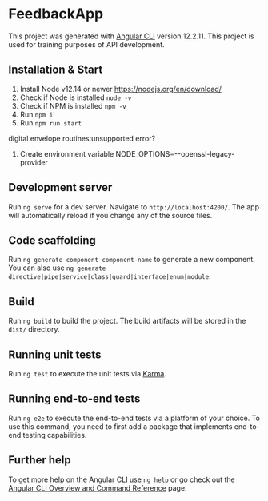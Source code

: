 # FeedbackApp

This project was generated with [Angular CLI](https://github.com/angular/angular-cli) version 12.2.11.
This project is used for training purposes of API development.

## Installation & Start
1. Install Node v12.14 or newer https://nodejs.org/en/download/
2. Check if Node is installed `node -v`
3. Check if NPM is installed `npm -v`
4. Run `npm i`
5. Run `npm run start` 

digital envelope routines:unsupported error?
1. Create environment variable NODE_OPTIONS=--openssl-legacy-provider

## Development server

Run `ng serve` for a dev server. Navigate to `http://localhost:4200/`. The app will automatically reload if you change any of the source files.

## Code scaffolding

Run `ng generate component component-name` to generate a new component. You can also use `ng generate directive|pipe|service|class|guard|interface|enum|module`.

## Build

Run `ng build` to build the project. The build artifacts will be stored in the `dist/` directory.

## Running unit tests

Run `ng test` to execute the unit tests via [Karma](https://karma-runner.github.io).

## Running end-to-end tests

Run `ng e2e` to execute the end-to-end tests via a platform of your choice. To use this command, you need to first add a package that implements end-to-end testing capabilities.

## Further help

To get more help on the Angular CLI use `ng help` or go check out the [Angular CLI Overview and Command Reference](https://angular.io/cli) page.
